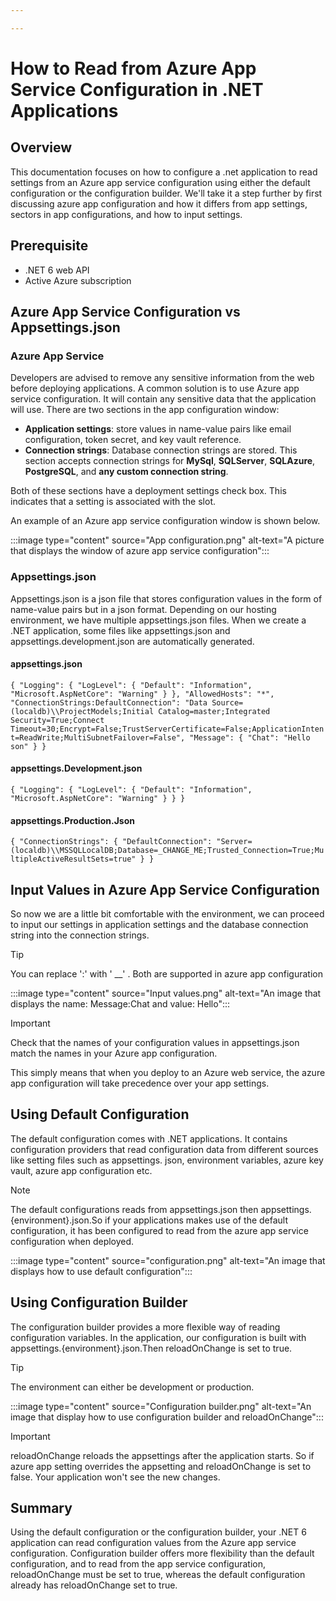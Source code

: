 ```yaml
---

---
```

# **How to Read from Azure App Service Configuration in .NET Applications**

## Overview

This documentation focuses on how to configure a .net application to read settings from an Azure app service configuration using either the default configuration or the configuration builder. We'll take it a step further by first discussing azure app configuration and how it differs from app settings, sectors in app configurations, and how to input settings.

## Prerequisite

- .NET 6 web API
- Active Azure subscription

## Azure App Service Configuration vs Appsettings.json

### Azure App Service

Developers are advised to remove any sensitive information from the web before deploying applications. A common solution is to use Azure app service configuration. It will contain any sensitive data that the application will use.
There are two sections in the app configuration window:

- **Application settings**: store values in name-value pairs like email configuration, token secret, and key vault reference.
- **Connection strings**: Database connection strings are stored. This section accepts connection strings for **MySql**, **SQLServer**, **SQLAzure**, **PostgreSQL**, and **any custom connection string**.

Both of these sections have a deployment settings check box. This indicates that a setting is associated with the slot.

An example of an Azure app service configuration window is shown below.

:::image type="content" source="App configuration.png" alt-text="A picture that displays the window of azure app service configuration":::

### Appsettings.json

Appsettings.json is a json file that stores configuration values in the form of name-value pairs but in a json format.
Depending on our hosting environment, we have multiple appsettings.json files. When we create a .NET application, some files like appsettings.json and appsettings.development.json are automatically generated.

#### appsettings.json

`{
  "Logging": {
    "LogLevel": {
      "Default": "Information",
      "Microsoft.AspNetCore": "Warning"
    }
  },
  "AllowedHosts": "*",
  "ConnectionStrings:DefaultConnection": "Data Source=(localdb)\\ProjectModels;Initial Catalog=master;Integrated Security=True;Connect Timeout=30;Encrypt=False;TrustServerCertificate=False;ApplicationIntent=ReadWrite;MultiSubnetFailover=False",
  "Message": {
    "Chat": "Hello son"
  }
}`

#### appsettings.Development.json

`{
  "Logging": {
    "LogLevel": {
      "Default": "Information",
      "Microsoft.AspNetCore": "Warning"
    }
  }
}`

#### appsettings.Production.Json

`{
  "ConnectionStrings": {
    "DefaultConnection": "Server=(localdb)\\MSSQLLocalDB;Database=_CHANGE_ME;Trusted_Connection=True;MultipleActiveResultSets=true"
  }
}`

## Input Values in Azure App Service Configuration

So now we are a little bit comfortable with the environment, we can proceed to input our settings in application settings and the database connection string into the connection strings.

> [!TIP]
> You can replace ':' with ' __' . Both are supported in azure app configuration

:::image type="content" source="Input values.png" alt-text="An image that displays the name: Message:Chat and value: Hello":::

> [!IMPORTANT]
> Check that the names of your configuration values in appsettings.json match the names in your Azure app configuration.

This simply means that when you deploy to an Azure web service, the azure app configuration will take precedence over your app settings.

## Using Default Configuration

The default configuration comes with .NET applications. It contains configuration providers that read configuration data from different sources like setting files such as appsettings. json, environment variables, azure key vault, azure app configuration etc.

> [!NOTE]
> The default configurations reads from appsettings.json then appsettings.{environment}.json.So if your applications makes use of the default configuration, it has been configured to read from the azure app service configuration when deployed.

:::image type="content" source="configuration.png" alt-text="An image that displays how to use default configuration":::

## Using Configuration Builder

The configuration builder provides a more flexible way of reading configuration variables. In the application, our configuration is built with appsettings.{environment}.json.Then reloadOnChange is set to true.

> [!TIP]
> The environment can either be development or production.

:::image type="content" source="Configuration builder.png" alt-text="An image that display how to use configuration builder and reloadOnChange":::

> [!IMPORTANT]
> reloadOnChange reloads the appsettings after the application starts. So if azure app setting overrides the appsetting and reloadOnChange is set to false. Your application won't see the new changes.

## Summary

Using the default configuration or the configuration builder, your .NET 6 application can read configuration values from the Azure app service configuration. Configuration builder offers more flexibility than the default configuration, and to read from the app service configuration, reloadOnChange must be set to true, whereas the default configuration already has reloadOnChange set to true.
